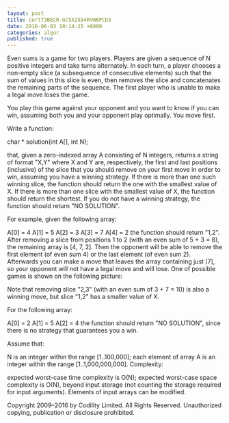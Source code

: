```yaml
---
layout: post
title: certT3BECR-GC5X2594RVW6PCD3
date: 2016-06-03 10:14:15 +0800
categories: algor
published: true
---
```


Even sums is a game for two players. Players are given a sequence of N positive integers and take turns alternately. In each turn, a player chooses a non-empty slice (a subsequence of consecutive elements) such that the sum of values in this slice is even, then removes the slice and concatenates the remaining parts of the sequence. The first player who is unable to make a legal move loses the game.

You play this game against your opponent and you want to know if you can win, assuming both you and your opponent play optimally. You move first.

Write a function:

char * solution(int A[], int N);

that, given a zero-indexed array A consisting of N integers, returns a string of format "X,Y" where X and Y are, respectively, the first and last positions (inclusive) of the slice that you should remove on your first move in order to win, assuming you have a winning strategy. If there is more than one such winning slice, the function should return the one with the smallest value of X. If there is more than one slice with the smallest value of X, the function should return the shortest. If you do not have a winning strategy, the function should return "NO SOLUTION".

For example, given the following array:

  A[0] = 4
  A[1] = 5
  A[2] = 3
  A[3] = 7
  A[4] = 2
the function should return "1,2". After removing a slice from positions 1 to 2 (with an even sum of 5 + 3 = 8), the remaining array is [4, 7, 2]. Then the opponent will be able to remove the first element (of even sum 4) or the last element (of even sum 2). Afterwards you can make a move that leaves the array containing just [7], so your opponent will not have a legal move and will lose. One of possible games is shown on the following picture:



Note that removing slice "2,3" (with an even sum of 3 + 7 = 10) is also a winning move, but slice "1,2" has a smaller value of X.

For the following array:

  A[0] = 2
  A[1] = 5
  A[2] = 4
the function should return "NO SOLUTION", since there is no strategy that guarantees you a win.

Assume that:

N is an integer within the range [1..100,000];
each element of array A is an integer within the range [1..1,000,000,000].
Complexity:

expected worst-case time complexity is O(N);
expected worst-case space complexity is O(N), beyond input storage (not counting the storage required for input arguments).
Elements of input arrays can be modified.

Copyright 2009–2016 by Codility Limited. All Rights Reserved. Unauthorized copying, publication or disclosure prohibited.
